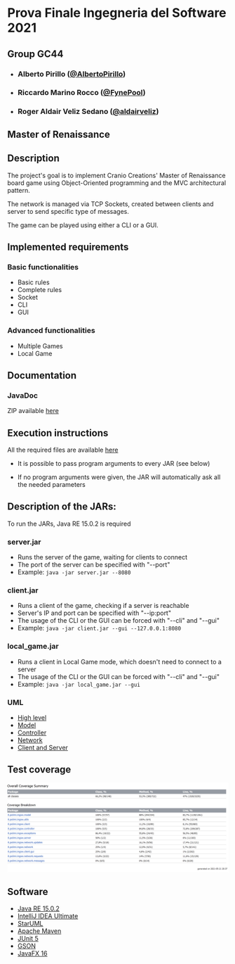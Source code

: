# Prova Finale Ingegneria del Software 2021

## Group GC44

- ### **Alberto Pirillo** ([@AlbertoPirillo](https://github.com/AlbertoPirillo))
- ### **Riccardo Marino Rocco** ([@FynePool](https://github.com/FynePool))
- ### **Roger Aldair Veliz Sedano** ([@aldairveliz](https://github.com/aldairveliz))

## Master of Renaissance

## Description
The project's goal is to implement Cranio Creations' Master of Renaissance board game using Object-Oriented programming and the MVC architectural pattern.

The network is managed via TCP Sockets, created between clients and server to send specific type of messages. 

The game can be played using either a CLI or a GUI.


## Implemented requirements

### Basic functionalities
- Basic rules
- Complete rules
- Socket
- CLI
- GUI
  
### Advanced functionalities
- Multiple Games
- Local Game


## Documentation
### JavaDoc
ZIP available [here](deliverables/javadoc.zip)


## Execution instructions
All the required files are available [here](deliverables/jars)

- It is possible to pass program arguments to every JAR (see below)

- If no program arguments were given, the JAR will automatically ask all the needed parameters


## Description of the JARs:

To run the JARs, Java RE 15.0.2 is required

### **server.jar**
- Runs the server of the game, waiting for clients to connect
- The port of the server can be specified with "--port"
- Example: `java -jar server.jar --8080`

### **client.jar**
- Runs a client of the game, checking if a server is reachable
- Server's IP and port can be specified with "--ip:port"
- The usage of the CLI or the GUI can be forced with "--cli" and "--gui"
- Example: `java -jar client.jar --gui --127.0.0.1:8080`

### **local_game.jar**
- Runs a client in Local Game mode, which doesn't need to connect to a server
- The usage of the CLI or the GUI can be forced with "--cli" and "--gui"
- Example: `java -jar local_game.jar --gui`


### UML
- [High level](deliverables/UML%20pdf/high%20level.pdf)
- [Model](deliverables/UML%20pdf/model.pdf)
- [Controller](deliverables/UML%20pdf/controller.pdf)
- [Network](deliverables/UML%20pdf/network.pdf)
- [Client and Server](deliverables/UML%20pdf/client%20and%20server.pdf)


## Test coverage

[comment]: <> (ZIP available [here]&#40;deliverables/coverage.zip&#41;)

![Coverage report](deliverables/coverage%20report.png)


## Software
- [Java RE 15.0.2](https://www.oracle.com/java/technologies/javase/jdk15-archive-downloads.html)
- [IntelliJ IDEA Ultimate](https://www.jetbrains.com/idea/)
- [StarUML](https://staruml.io/)
- [Apache Maven](https://maven.apache.org/)
- [JUnit 5](https://junit.org/junit5/)
- [GSON](https://github.com/google/gson)
- [JavaFX 16](https://openjfx.io/)